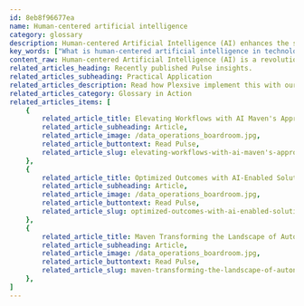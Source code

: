 ```yaml
---
id: 8eb8f96677ea
name: Human-centered artificial intelligence
category: glossary
description: Human-centered Artificial Intelligence (AI) enhances the synergy between humans and machines, elevating AI's ability to understand language, emotions, and behaviors, and significantly improving personalized customer experiences and business strategies.
key_words: ["What is human-centered artificial intelligence in technology consulting?", "How does human-centered AI improve customer insights for businesses?", "What are the benefits of incorporating human-centered AI in decision-making?", "How can human-centered AI influence product design and development?", "What role does human-centered AI play in enhancing user experiences?", "How does Maven Technologies apply human-centered AI to business strategies?", "What is the impact of human-centered AI on data scalability and reliability?", "How does human science complement algorithmic data in human-centered AI?", "In what ways can human-centered AI narrow the gap between humans and machines?", "What are the advantages of using contextual analytics in human-centered AI?"]
content_raw: Human-centered Artificial Intelligence (AI) is a revolutionary approach that evolves through human input and collaboration, creating an effective interface between man and machine. This AI paradigm focuses on an algorithmic amalgamation woven into an extensive ecosystem of human-centered systems. Designed to comprehend human language, emotions, and behaviour ingeniously, our human-centered AI transcends the restrictions of conventional AI systems; thereby narrowing down the broad chasm between mankind and machines. From a business standpoint, Maven Technologies employs human-centered AI to delve deep into customer insights, aspirations, and driving forces behind their behaviour using qualitative thick data and human science. Through the lens of advanced contextual analytics which amalgamates this data, we decode intrinsic behavioural information. When these analytics are applied to human actions, discernable patterns emerge, leading to markedly enhanced and personalized customer experiences. Valuable business strategies can be formulated when companies comprehend their customers’ actions and anticipation. The business advantages of human-centered AI encompass Informed decision-making The goal is not to substitute humans entirely but to augment our capabilities through intelligent, human-informed technology. This confluence of machine precision with human input allows for the more informed decision-making, clearer strategies, and advanced solutions to challenges. Reliability and scalability Our approach takes the human thinking capabilities and allows them to scale to cater to extensive data needs. Through this balanced equation where both computational tasks are executed by technology and emotional and cognitive inputs are given by humans, we can expand processes to a larger scale without compromising data accuracy or proliferating human resource expenditure. Enhanced software and product-building By incorporating behavioural science principles In technology through human-centered AI, we empower developers and product designers to probe into user behaviour and subconscious patterns. This facilitates creating products and services that offer enriched, satisfying, well-informed user experiences. For more information on human-centered AI, please explore our supplementary articles provided below.
related_articles_heading: Recently published Pulse insights.
related_articles_subheading: Practical Application
related_articles_description: Read how Plexsive implement this with our clients.
related_articles_category: Glossary in Action
related_articles_items: [
	{
		related_article_title: Elevating Workflows with AI Maven's Approach,
		related_article_subheading: Article,
		related_article_image: /data_operations_boardroom.jpg,
		related_article_buttontext: Read Pulse,
		related_article_slug: elevating-workflows-with-ai-maven's-approach
	},
	{
		related_article_title: Optimized Outcomes with AI-Enabled Solutions,
		related_article_subheading: Article,
		related_article_image: /data_operations_boardroom.jpg,
		related_article_buttontext: Read Pulse,
		related_article_slug: optimized-outcomes-with-ai-enabled-solutions
	},
	{
		related_article_title: Maven Transforming the Landscape of Autonomous Vehicles,
		related_article_subheading: Article,
		related_article_image: /data_operations_boardroom.jpg,
		related_article_buttontext: Read Pulse,
		related_article_slug: maven-transforming-the-landscape-of-autonomous-vehicles
	},
]
---
```

